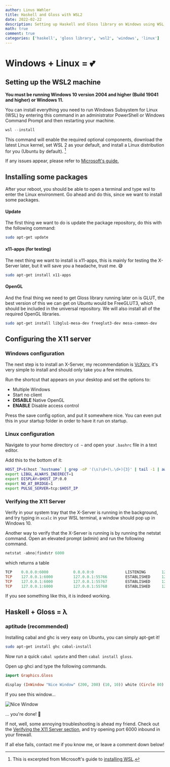 ```yaml
---
author: Linus Wæhler
title: Haskell and Gloss with WSL2
date: 2022-02-22
description: Setting up Haskell and Gloss library on Windows using WSL, the *easier (but not easy)* way. Written primarily for classmates having issues with this.
math: true
comment: true
categories: ['haskell', 'gloss library', 'wsl2', 'windows', 'linux']
---
```


# Windows + Linux = 💕

## Setting up the WSL2 machine

**You must be running Windows 10 version 2004 and higher (Build 19041 and higher) or Windows 11.**

You can install everything you need to run Windows Subsystem for Linux (WSL) by entering this command in an administrator PowerShell or Windows Command Prompt and then restarting your machine.

```powershell
wsl --install
```

This command will enable the required optional components, download the latest Linux kernel, set WSL 2 as your default, and install a Linux distribution for you (Ubuntu by default). [^1]

If any issues appear, please refer to [Microsoft's guide.](https://docs.microsoft.com/en-us/windows/wsl/install)

[^1]: This is excerpted from Microsoft's guide to [installing WSL](https://docs.microsoft.com/en-us/windows/wsl/install).

## Installing some packages

After your reboot, you should be able to open a terminal and type wsl to enter the Linux environment. Go ahead and do this, since we want to install some packages.

#### Update

The first thing we want to do is update the package repository, do this with the following command:

```bash
sudo apt-get update
```

#### x11-apps (for testing)

The next thing we want to install is x11-apps, this is mainly for testing the X-Server later, but it will save you a headache, trust me. 😅

```bash
sudo apt-get install x11-apps
```

#### OpenGL

And the final thing we need to get Gloss library running later on is GLUT, the best version of this we can get on Ubuntu would be FreeGLUT3, which should be included in the universal repository. We will also install all of the required OpenGL libraries.

```bash
sudo apt-get install libglu1-mesa-dev freeglut3-dev mesa-common-dev
```

## Configuring the X11 server

### Windows configuration

The next step is to install an X-Server, my recommendation is [VcXsrv](https://sourceforge.net/projects/vcxsrv/), it's very simple to install and should only take you a few minutes.

Run the shortcut that appears on your desktop and set the options to:

- Multiple Windows
- Start no client
- **DISABLE** Native OpenGL
- **ENABLE** Disable access control

Press the save config option, and put it somewhere nice. You can even put this in your startup folder in order to have it run on startup.

### Linux configuration

Navigate to your home directory `cd ~` and open your `.bashrc` file in a text editor.

Add this to the bottom of it:

```bash
HOST_IP=$(host `hostname` | grep -oP '(\s)\d+(\.\d+){3}' | tail -1 | awk '{ print $NF }' | tr -d '\r')
export LIBGL_ALWAYS_INDIRECT=1
export DISPLAY=$HOST_IP:0.0
export NO_AT_BRIDGE=1
export PULSE_SERVER=tcp:$HOST_IP
```

### Verifying the X11 Server

Verify in your system tray that the X-Server is running in the background, and try typing in `xcalc` in your WSL terminal, a window should pop up in Windows 10.

Another way to verify that the X-Server is running is by running the netstat command. Open an elevated prompt (admin) and run the following command.

```powershell
netstat -abno|findstr 6000
```

which returns a table

```powershell
TCP    0.0.0.0:6000           0.0.0.0:0              LISTENING       12752
TCP    127.0.0.1:6000         127.0.0.1:55766        ESTABLISHED     12752
TCP    127.0.0.1:6000         127.0.0.1:55767        ESTABLISHED     12752
TCP    127.0.0.1:6000         127.0.0.1:55768        ESTABLISHED     12752
```

If you see something like this, it is indeed working.

## Haskell + Gloss = λ

### aptitude (recommended)

Installing cabal and ghc is very easy on Ubuntu, you can simply apt-get it!

```bash
sudo apt-get install ghc cabal-install
```

Now run a quick `cabal update` and then `cabal install gloss`.

Open up ghci and type the following commands.

```haskell
import Graphics.Gloss
```

```haskell
display (InWindow "Nice Window" (200, 200) (10, 10)) white (Circle 80)
```

If you see this window...

![Nice Window](https://i.imgur.com/rx3IuK6.png)

... you're done! 🎉

If not, well, some annoying troubleshooting is ahead my friend. Check out the [Verifying the X11 Server section](#verifying-the-x11-server), and try opening port 6000 inbound in your firewall.

If all else fails, contact me if you know me, or leave a comment down below!
